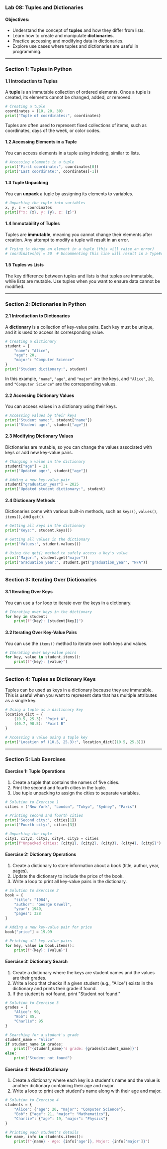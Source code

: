### Lab 08: Tuples and Dictionaries

#### Objectives:
- Understand the concept of **tuples** and how they differ from lists.
- Learn how to create and manipulate **dictionaries**.
- Practice accessing and modifying data in dictionaries.
- Explore use cases where tuples and dictionaries are useful in programming.

---

### Section 1: Tuples in Python

#### 1.1 Introduction to Tuples
A **tuple** is an immutable collection of ordered elements. Once a tuple is created, its elements cannot be changed, added, or removed.

```python
# Creating a tuple
coordinates = (10, 20, 30)
print("Tuple of coordinates:", coordinates)
```

Tuples are often used to represent fixed collections of items, such as coordinates, days of the week, or color codes.

#### 1.2 Accessing Elements in a Tuple
You can access elements in a tuple using indexing, similar to lists.

```python
# Accessing elements in a tuple
print("First coordinate:", coordinates[0])
print("Last coordinate:", coordinates[-1])
```

#### 1.3 Tuple Unpacking
You can **unpack** a tuple by assigning its elements to variables.

```python
# Unpacking the tuple into variables
x, y, z = coordinates
print(f"x: {x}, y: {y}, z: {z}")
```

#### 1.4 Immutability of Tuples
Tuples are **immutable**, meaning you cannot change their elements after creation. Any attempt to modify a tuple will result in an error.

```python
# Trying to change an element in a tuple (this will raise an error)
# coordinates[0] = 50  # Uncommenting this line will result in a TypeError
```

#### 1.5 Tuples vs Lists
The key difference between tuples and lists is that tuples are immutable, while lists are mutable. Use tuples when you want to ensure data cannot be modified.

---

### Section 2: Dictionaries in Python

#### 2.1 Introduction to Dictionaries
A **dictionary** is a collection of key-value pairs. Each key must be unique, and it is used to access its corresponding value.

```python
# Creating a dictionary
student = {
    "name": "Alice",
    "age": 20,
    "major": "Computer Science"
}
print("Student dictionary:", student)
```

In this example, `"name"`, `"age"`, and `"major"` are the keys, and `"Alice"`, `20`, and `"Computer Science"` are the corresponding values.

#### 2.2 Accessing Dictionary Values
You can access values in a dictionary using their keys.

```python
# Accessing values by their keys
print("Student name:", student["name"])
print("Student age:", student["age"])
```

#### 2.3 Modifying Dictionary Values
Dictionaries are mutable, so you can change the values associated with keys or add new key-value pairs.

```python
# Changing a value in the dictionary
student["age"] = 21
print("Updated age:", student["age"])

# Adding a new key-value pair
student["graduation_year"] = 2025
print("Updated student dictionary:", student)
```

#### 2.4 Dictionary Methods
Dictionaries come with various built-in methods, such as `keys()`, `values()`, `items()`, and `get()`.

```python
# Getting all keys in the dictionary
print("Keys:", student.keys())

# Getting all values in the dictionary
print("Values:", student.values())

# Using the get() method to safely access a key's value
print("Major:", student.get("major"))
print("Graduation year:", student.get("graduation_year", "N/A"))
```

---

### Section 3: Iterating Over Dictionaries

#### 3.1 Iterating Over Keys
You can use a `for` loop to iterate over the keys in a dictionary.

```python
# Iterating over keys in the dictionary
for key in student:
    print(f"{key}: {student[key]}")
```

#### 3.2 Iterating Over Key-Value Pairs
You can use the `items()` method to iterate over both keys and values.

```python
# Iterating over key-value pairs
for key, value in student.items():
    print(f"{key}: {value}")
```

---

### Section 4: Tuples as Dictionary Keys

Tuples can be used as keys in a dictionary because they are immutable. This is useful when you want to represent data that has multiple attributes as a single key.

```python
# Using a tuple as a dictionary key
location_dict = {
    (10.5, 25.3): "Point A",
    (40.7, 90.5): "Point B"
}

# Accessing a value using a tuple key
print("Location of (10.5, 25.3):", location_dict[(10.5, 25.3)])
```

---

### Section 5: Lab Exercises

#### Exercise 1: Tuple Operations
1. Create a tuple that contains the names of five cities.
2. Print the second and fourth cities in the tuple.
3. Use tuple unpacking to assign the cities to separate variables.

```python
# Solution to Exercise 1
cities = ("New York", "London", "Tokyo", "Sydney", "Paris")

# Printing second and fourth cities
print("Second city:", cities[1])
print("Fourth city:", cities[3])

# Unpacking the tuple
city1, city2, city3, city4, city5 = cities
print(f"Unpacked cities: {city1}, {city2}, {city3}, {city4}, {city5}")
```

#### Exercise 2: Dictionary Operations
1. Create a dictionary to store information about a book (title, author, year, pages).
2. Update the dictionary to include the price of the book.
3. Write a loop to print all key-value pairs in the dictionary.

```python
# Solution to Exercise 2
book = {
    "title": "1984",
    "author": "George Orwell",
    "year": 1949,
    "pages": 328
}

# Adding a new key-value pair for price
book["price"] = 19.99

# Printing all key-value pairs
for key, value in book.items():
    print(f"{key}: {value}")
```

#### Exercise 3: Dictionary Search
1. Create a dictionary where the keys are student names and the values are their grades.
2. Write a loop that checks if a given student (e.g., "Alice") exists in the dictionary and prints their grade if found.
3. If the student is not found, print "Student not found."

```python
# Solution to Exercise 3
grades = {
    "Alice": 90,
    "Bob": 85,
    "Charlie": 95
}

# Searching for a student's grade
student_name = "Alice"
if student_name in grades:
    print(f"{student_name}'s grade: {grades[student_name]}")
else:
    print("Student not found")
```

#### Exercise 4: Nested Dictionary
1. Create a dictionary where each key is a student's name and the value is another dictionary containing their age and major.
2. Write a loop to print each student's name along with their age and major.

```python
# Solution to Exercise 4
students = {
    "Alice": {"age": 20, "major": "Computer Science"},
    "Bob": {"age": 21, "major": "Mathematics"},
    "Charlie": {"age": 19, "major": "Physics"}
}

# Printing each student's details
for name, info in students.items():
    print(f"{name} - Age: {info['age']}, Major: {info['major']}")
```
